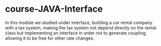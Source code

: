 # course-JAVA-Interface

In this module we studied under interface, building a car rental company with a tax system, making the tax system not depend directly on the rental class but implementing an interface in order not to generate coupling, allowing it to be free for other rate changes.
